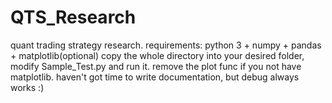 # QTS_Research
quant trading strategy research.
requirements: python 3 + numpy + pandas + matplotlib(optional)
copy the whole directory into your desired folder, modify Sample_Test.py and run it. remove the plot func if you not have matplotlib.
haven't got time to write documentation, but debug always works :)
